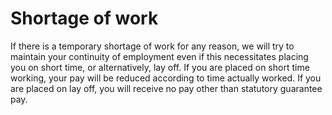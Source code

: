 # Shortage of work

If there is a temporary shortage of work for any reason, we will try to maintain your continuity of employment even if this necessitates placing you on short time, or alternatively, lay off. If you are placed on short time working, your pay will be reduced according to time actually worked. If you are placed on lay off, you will receive no pay other than statutory guarantee pay.
